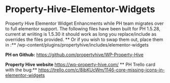# Property-Hive-Elementor-Widgets

Property Hive Elementor Widget Enhancments while PH team migrates over to full elementor support.
The following files have been built for PH 1.5.28, current at wriiting is 1.5.30 it should work as long you replace/include as overrides the files provided.
**
Or if you wish to swap them out, place them in :** /wp-content/plugins/propertyhive/includes/elementor-widgets

**PH on Github:**
https://github.com/propertyhive/WP-Property-Hive

**Property Hive website**
https://wp-property-hive.com/
**
PH Trello card with the bug:**
https://trello.com/c/8ibKUcWm/1146-core-missing-icons-in-elementor-widgets
